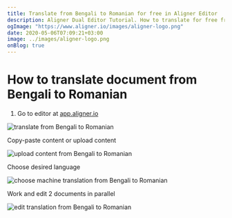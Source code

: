 ```yaml
---
title: Translate from Bengali to Romanian for free in Aligner Editor
description: Aligner Dual Editor Tutorial. How to translate for free from Bengali to Romanian. Aligner is multilingual document management platform. 
ogImage: "https://www.aligner.io/images/aligner-logo.png"
date: 2020-05-06T07:09:21+03:00
image: ../images/aligner-logo.png
onBlog: true
---
```


# How to translate document from Bengali to Romanian

1. Go to editor at [app.aligner.io](https://app.aligner.io "Aligner App web page")

![translate from Bengali to Romanian](../aligner-blank-editor.png "translate from Bengali to Romanian")

Copy-paste content or upload content

![upload content from Bengali to Romanian](../aligner-uploaded-document.png "upload content from Bengali to Romanian")

Choose desired language

![choose machine translation from Bengali to Romanian](../aligner-language-dropdown.png "choose machine translation from Bengali to Romanian")

Work and edit 2 documents in parallel

![edit translation from Bengali to Romanian](../aligner-double-sitded-editor.png "edit translation from Bengali to Romanian")

